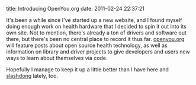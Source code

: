 title: Introducing OpenYou.org
date: 2011-02-24 22:37:21


It's been a while since I've started up a new website, and I found
myself doing enough work on health hardware that I decided to spin it
out into its own site. Not to mention, there's already a ton of
drivers and software out there, but there's been no central place to
record it thus far. [openyou.org][1] will feature posts about open
source health technology, as well as information on library and driver
projects to give developers and users new ways to learn about
themselves via code. 

Hopefully I manage to keep it up a little better than I have here and
[slashdong][2] lately, too.

[1]: http://www.openyou.org
[2]: http://www.slashdong.org
